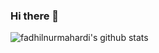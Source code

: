 ### Hi there 👋

![fadhilnurmahardi's github stats](https://github-readme-stats.vercel.app/api?username=fadhilnurmahardi)
